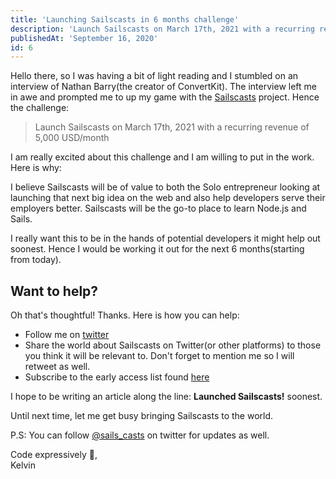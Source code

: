 ```yaml
---
title: 'Launching Sailscasts in 6 months challenge'
description: 'Launch Sailscasts on March 17th, 2021 with a recurring revenue of 5,000 USD/month'
publishedAt: 'September 16, 2020'
id: 6
---
```


Hello there, so I was having a bit of light reading and I stumbled on an interview of Nathan Barry(the creator of ConvertKit).
The interview left me in awe and prompted me to up my game with the [Sailscasts](https://sailscasts.com) project. Hence the challenge:

> Launch Sailscasts on March 17th, 2021 with a recurring revenue of 5,000 USD/month

I am really excited about this challenge and I am willing to put in the work. Here is why:

I believe Sailscasts will be of value to both the Solo entrepreneur looking at launching that next big idea on the web and also help developers serve their employers better. Sailscasts will be the go-to place to learn Node.js and Sails.

I really want this to be in the hands of potential developers it might help out soonest. Hence I would be working it out for the next 6 months(starting from today).

## Want to help?

Oh that's thoughtful! Thanks. Here is how you can help:

- Follow me on [twitter](https://twitter.com/dominus_kelvin)
- Share the world about Sailscasts on Twitter(or other platforms) to those you think it will be relevant to. Don't forget to mention me so I will retweet as well.
- Subscribe to the early access list found [here](https://sailscasts.com)

I hope to be writing an article along the line: **Launched Sailscasts!** soonest.

Until next time, let me get busy bringing Sailscasts to the world.

P.S: You can follow [@sails_casts](https://twitter.com/sails_casts) on twitter for updates as well.

Code expressively 🎨, <br /> Kelvin
